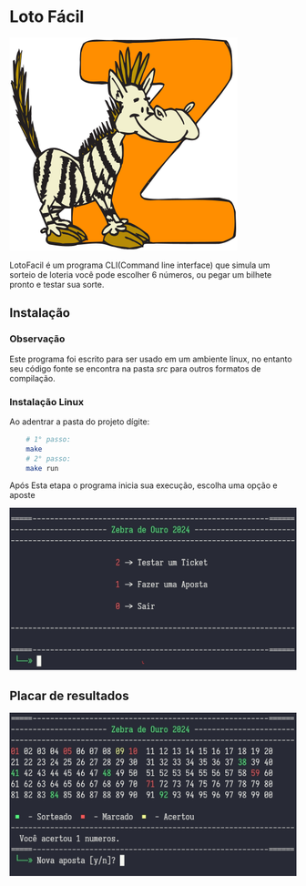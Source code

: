 # Loto Fácil

![Loteria](image/zebra.png)

LotoFacil é um programa CLI(Command line interface) que simula um sorteio de loteria
você pode escolher 6 números, ou pegar um bilhete pronto e testar sua sorte.

## Instalação

### Observação 
Este programa foi escrito para ser usado em um ambiente linux, no entanto seu código fonte
se encontra na pasta *src* para outros formatos de compilação.


### Instalação Linux

Ao adentrar a pasta do projeto dígite:

``` bash
    # 1° passo:
    make
    # 2° passo:
    make run
```

Após Esta etapa o programa inicia sua execução, escolha uma opção e aposte

![banner](image/banner.jpg)

## Placar de resultados

![placar](image/placar.jpg)
